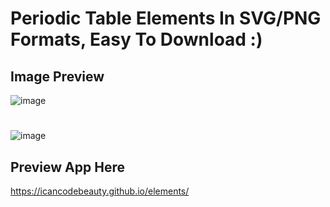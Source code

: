 # Periodic Table Elements In SVG/PNG Formats, Easy To Download :)
## Image Preview
![image](https://user-images.githubusercontent.com/90105839/148013482-f4de5365-d2d9-44f8-82d0-aaf043c2d4a8.png)
#
![image](https://user-images.githubusercontent.com/90105839/148013527-c10c20fe-abb2-4d5f-921f-2919b818b4da.png)
## Preview App Here
https://icancodebeauty.github.io/elements/
